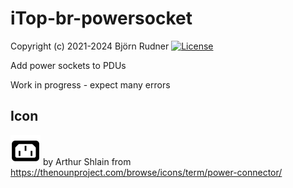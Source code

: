 # iTop-br-powersocket

Copyright (c) 2021-2024 Björn Rudner
[![License](https://img.shields.io/github/license/rudnerbjoern/iTop-br-powersocket)](https://github.com/rudnerbjoern/iTop-br-powersocket/blob/main/LICENSE)

Add power sockets to PDUs

Work in progress - expect many errors

## Icon

![power connector](images/powersocket.png) by Arthur Shlain from <https://thenounproject.com/browse/icons/term/power-connector/>
